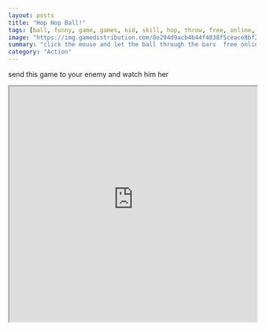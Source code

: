 ```yaml
---
layout: posts
title: "Hop Hop Ball!"
tags: [ball, funny, game, games, kid, skill, hop, throw, free, online, games, oyna, game, free, games, play, play, games]
image: "https://img.gamedistribution.com/8e294d9acb4b44f4838f5ceace8bf207.jpg"
summary: "click the mouse and let the ball through the bars  free online games oyna game free games play play games"
category: "Action"
---
```


send this game to your enemy and watch him her

<iframe width="100%" height="480px;" src="https://html5.gamedistribution.com/8e294d9acb4b44f4838f5ceace8bf207/"></iframe>